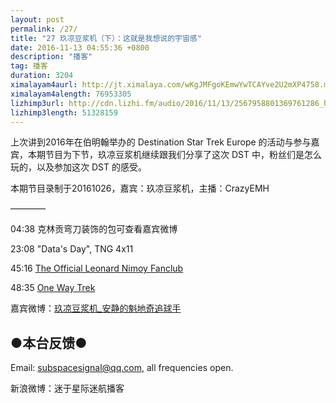 ```yaml
---
layout: post
permalink: /27/
title: "27 玖凉豆浆机（下）：这就是我想说的宇宙感"
date: 2016-11-13 04:55:36 +0800
description: "播客"
tag: 播客 
duration: 3204
ximalayam4aurl: http://jt.ximalaya.com/wKgJMFgoKEmwYwTCAYve2U2mXP4758.m4a?channel=rss&amp;album_id=3135361&amp;track_id=25026053&amp;uid=6418191&amp;jt=http://audio.xmcdn.com/group24/M07/3C/81/wKgJMFgoKEmwYwTCAYve2U2mXP4758.m4a
ximalayam4alength: 76953305
lizhimp3url: http://cdn.lizhi.fm/audio/2016/11/13/2567958801369761286_hd.mp3
lizhimp3length: 51328159
---   
```


上次讲到2016年在伯明翰举办的 Destination Star Trek Europe 的活动与参与嘉宾，本期节目为下节，玖凉豆浆机继续跟我们分享了这次 DST 中，粉丝们是怎么玩的，以及参加这次 DST 的感受。

本期节目录制于20161026，嘉宾：玖凉豆浆机，主播：CrazyEMH

————

04:38 克林贡弯刀装饰的包可查看嘉宾微博

23:08 &quot;Data&#39;s Day&quot;, TNG 4x11

45:16 [The Official Leonard Nimoy Fanclub](http://www.theofficialleonardnimoyfanclub.com/)


48:35 [One Way Trek](https://www.facebook.com/OneWayTrekTeam/)


嘉宾微博：[玖凉豆浆机_安静的魁地奇追球手](http://weibo.com/lunaliang1029)

## ●本台反馈●

Email: [subspacesignal@qq.com](mailto:subspacesignal@qq.com), all frequencies open.

新浪微博：迷于星际迷航播客